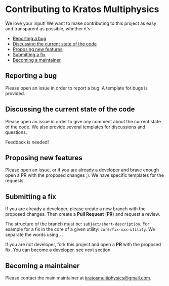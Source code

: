 # Contributing to Kratos Multiphysics
We love your input! We want to make contributing to this project as easy and transparent as possible, whether it's:

- [Reporting a bug](#reporting-a-bug)
- [Discussing the current state of the code](#discussing-the-current-state-of-the-code)
- [Proposing new features](#proposing-new-features)
- [Submitting a fix](#submitting-a-fix)
- [Becoming a maintainer](#becoming-a-maintainer)

## Reporting a bug

Please open an issue in order to report a bug. A template for bugs is provided.

## Discussing the current state of the code

Please open an issue in order to give any comment about the current state of the code. We also provide several templates for discussions and questions.

Feedback is needed!

## Proposing new features

Please open an issue, or if you are already a developer and brave enough open a PR with the proposed changes ;). We have specific templates for the requests.

## Submitting a fix

If you are already a developer, please create a new branch with the proposed changes. Then create a **Pull Request** (**PR**) and request a review. 

The structure of the branch must be: `subject/short-description`. For example for a fix in the core of a given utility: `core/fix-xxx-utility`. We separate the words using `-`.

If you are not developer, fork this project and open a **PR** with the proposed fix. You can become a developer, see next section.

## Becoming a maintainer

Please contact the main maintainer at <kratosmultiphysics@gmail.com>.